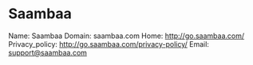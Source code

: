 
# Saambaa

Name: Saambaa
Domain: saambaa.com
Home: http://go.saambaa.com/
Privacy_policy: http://go.saambaa.com/privacy-policy/
Email: support@saambaa.com
